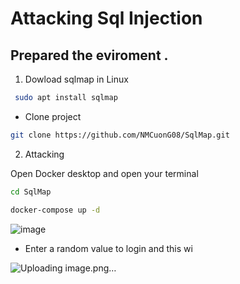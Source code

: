 # Attacking Sql Injection
## Prepared the eviroment .
1. Dowload sqlmap in  Linux
```bash
 sudo apt install sqlmap
```
- Clone project
```bash
git clone https://github.com/NMCuonG08/SqlMap.git
```
2. Attacking
 
Open Docker desktop and open your terminal 

```bash
cd SqlMap
```  
```bash
docker-compose up -d
```  
 
![image](https://github.com/user-attachments/assets/21bfbdef-92ff-43bf-aa56-c6ba264b5953)

-  Enter a random value to login and this wi

![Uploading image.png…]()



